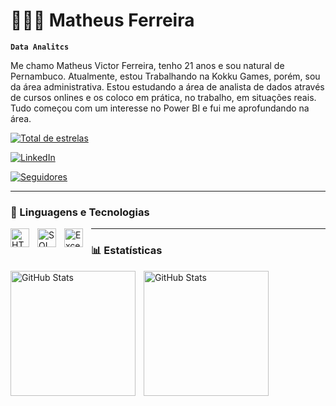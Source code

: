 # 👩🏻‍💻 Matheus Ferreira

**`Data Analitcs`**

Me chamo Matheus Victor Ferreira, tenho 21 anos e sou natural de Pernambuco. Atualmente, estou Trabalhando na Kokku Games, porém, sou da área administrativa. Estou estudando a área de analista de dados através de cursos onlines e os coloco em prática, no trabalho, em situações reais. Tudo começou com um interesse no Power BI e fui me aprofundando na área. 
<p align="left">
    <a href="https://github.com/Matheus38140?tab=repositories&sort=stargazers" target="_blank">
        <img 
            alt="Total de estrelas" 
            title="Total de estrelas GitHub" 
            src="https://custom-icon-badges.demolab.com/github/stars/Matheus38140?color=55960c&style=for-the-badge&labelColor=488207&logo=star&label=estrelas"
        />
    </a>
    
[![LinkedIn](https://img.shields.io/badge/LinkedIn-0077B5?style=for-the-badge&logo=linkedin&logoColor=white)](https://www.linkedin.com/in/matheus-victor-43b3311a1/)

</p>

</a>
    <a href="https://github.com/Matheus38140?tab=followers">
        <img 
            alt="Seguidores" 
            title="Me siga no GitHub" 
            src="https://custom-icon-badges.demolab.com/github/followers/Matheus38140?color=236ad3&labelColor=1155ba&style=for-the-badge&logo=github&label=Seguidores&logoColor=white"
        />
    </a>
</p>

---

### 🤖 Linguagens e Tecnologias

<img 
    align="left" 
    alt="HTML"
    title="HTML" 
    width="30px" 
    style="padding-right: 10px;" 
    src="https://github.com/user-attachments/assets/2c74df06-451e-48d2-82a2-695dc9fa9890"
/>

<img 
    align="left" 
    alt="SQL"
    title="SQL" 
    width="30px" 
    style="padding-right: 10px;" 
    src="https://github.com/user-attachments/assets/3b7035a2-8c78-41a7-93d9-b8d0d01b99d5"
/>
<img 
  align="left" 
  alt="Excel" 
  title="Excel" 
  width="30px" 
  style="padding-right: 10px;" 
  src="https://img.icons8.com/color/48/microsoft-excel-2019--v1.png"
/>
</a>
</p>

---

### 📊 Estatísticas

<p>
  <img 
    align="left" 
    alt="GitHub Stats" 
    height="200" 
    style="padding-right: 10px;" 
    src="https://github-readme-stats.vercel.app/api?username=Matheus38140&show_icons=true&theme=tokyonight&include_all_commits=true&locale=pt-br" 
  />

<img 
      align="left" 
      alt="GitHub Stats" 
      height="200" 
      src="https://github-readme-stats.vercel.app/api/top-langs/?username=Matheus38140&theme=tokyonight&layout=compact&custom_title=Tecnologias&langs_count=9" 
  />

</p>
